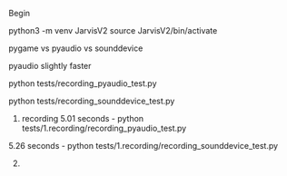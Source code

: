 Begin


python3 -m venv JarvisV2
source JarvisV2/bin/activate



pygame vs pyaudio vs sounddevice


pyaudio slightly faster 

python tests/recording_pyaudio_test.py

python tests/recording_sounddevice_test.py


1. recording 
5.01 seconds - python tests/1.recording/recording_pyaudio_test.py

5.26 seconds - python tests/1.recording/recording_sounddevice_test.py

2.